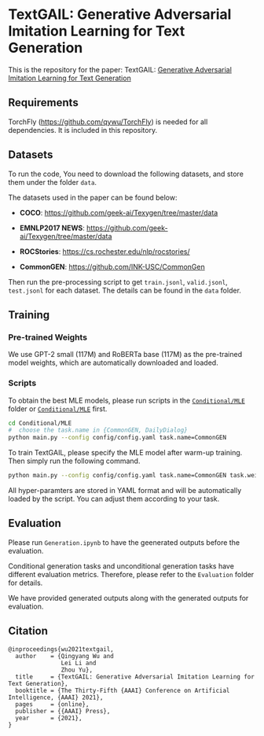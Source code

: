 # TextGAIL: Generative Adversarial Imitation Learning for Text Generation

This is the repository for the paper: TextGAIL: [Generative Adversarial Imitation Learning for Text Generation](https://arxiv.org/abs/2004.13796)

## Requirements

TorchFly (https://github.com/qywu/TorchFly) is needed for all dependencies. It is included in this repository.

## Datasets

To run the code, You need to download the following datasets, and store them under the folder `data`.

The datasets used in the paper can be found below:
- **COCO**: https://github.com/geek-ai/Texygen/tree/master/data

- **EMNLP2017 NEWS**: https://github.com/geek-ai/Texygen/tree/master/data

- **ROCStories**: https://cs.rochester.edu/nlp/rocstories/

- **CommonGEN**: https://github.com/INK-USC/CommonGen

Then run the pre-processing script to get `train.jsonl`, `valid.jsonl`, `test.jsonl` for each dataset.
The details can be found in the `data` folder.

## Training

### Pre-trained Weights

We use GPT-2 small (117M) and RoBERTa base (117M) as the pre-trained model weights, which are automatically downloaded and loaded.

### Scripts

To obtain the best MLE models, please run scripts in the [`Conditional/MLE`](https://github.com/qywu/TextGAIL/tree/master/Conditional/MLE) folder or [`Conditional/MLE`](https://github.com/qywu/TextGAIL/tree/master/Unconditional/MLE) first.

```bash
cd Conditional/MLE
#  choose the task.name in {CommonGEN, DailyDialog}
python main.py --config config/config.yaml task.name=CommonGEN
```

To train TextGAIL, please specify the MLE model after warm-up training. Then simply run the following command.

```bash
python main.py --config config/config.yaml task.name=CommonGEN task.weights_path="../../../MLE/outputs/CommonGEN/Checkpoints/iter_252_model_state.pth"
```

All hyper-paramters are stored in YAML format and will be automatically loaded by the script. You can adjust them according to your task.

## Evaluation

Please run `Generation.ipynb` to have the geenerated outputs before the evaluation.

Conditional generation tasks and unconditional generation tasks have different evaluation metrics.
Therefore, please refer to the `Evaluation` folder for details.

We have provided generated outputs along with the generated outputs for evaluation.


## Citation

```
@inproceedings{wu2021textgail,
  author    = {Qingyang Wu and
               Lei Li and
               Zhou Yu},
  title     = {TextGAIL: Generative Adversarial Imitation Learning for Text Generation},
  booktitle = {The Thirty-Fifth {AAAI} Conference on Artificial Intelligence, {AAAI} 2021},
  pages     = {online},
  publisher = {{AAAI} Press},
  year      = {2021},
}
```
